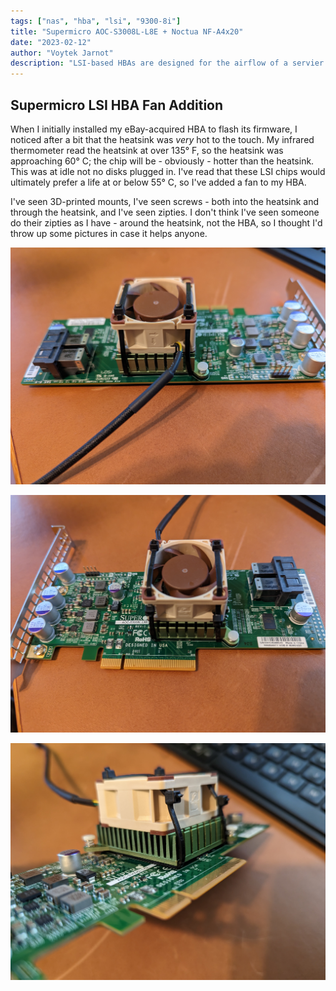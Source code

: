 ```yaml
---
tags: ["nas", "hba", "lsi", "9300-8i"]
title: "Supermicro AOC-S3008L-L8E + Noctua NF-A4x20"
date: "2023-02-12"
author: "Voytek Jarnot"
description: "LSI-based HBAs are designed for the airflow of a servier chassis, not a repurposed desktop PC. They run hot, and - in my opinion - should get a little cooling assistance."
---
```


## Supermicro LSI HBA Fan Addition

When I initially installed my eBay-acquired HBA to flash its firmware, I noticed after a bit that the heatsink was *very* hot to the touch. 
My infrared thermometer read the heatsink at over 135° F, so the heatsink was approaching 60° C; the chip will be - obviously - hotter than the heatsink.
This was at idle not no disks plugged in. I've read that these LSI chips would ultimately prefer a life at or below 55° C, so I've added a fan to my HBA.

I've seen 3D-printed mounts, I've seen screws - both into the heatsink and through the heatsink, and I've seen zipties. 
I don't think I've seen someone do their zipties as I have - around the heatsink, not the HBA, so I thought I'd throw up some pictures in case it helps anyone.

![Supermicro AOC-S3008L-L8E + Noctua NF-A4x20](images/supermicro-hba-noctua-1.jpg)

![Supermicro AOC-S3008L-L8E + Noctua NF-A4x20](images/supermicro-hba-noctua-2.jpg)

![Supermicro AOC-S3008L-L8E + Noctua NF-A4x20](images/supermicro-hba-noctua-3.jpg)
